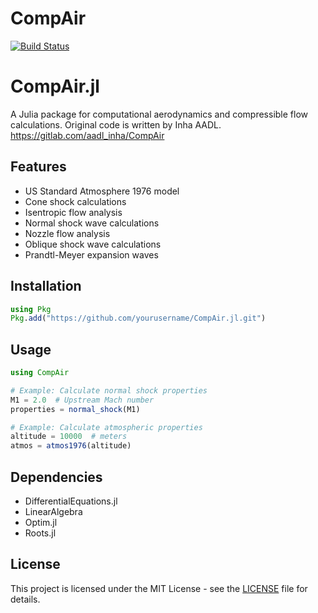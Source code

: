 # CompAir

[![Build Status](https://github.com/seawhanlee/CompAir.jl/actions/workflows/CI.yml/badge.svg?branch=main)](https://github.com/seawhanlee/CompAir.jl/actions/workflows/CI.yml?query=branch%3Amain)

# CompAir.jl

A Julia package for computational aerodynamics and compressible flow calculations.
Original code is written by Inha AADL.
https://gitlab.com/aadl_inha/CompAir

## Features

- US Standard Atmosphere 1976 model
- Cone shock calculations
- Isentropic flow analysis
- Normal shock wave calculations
- Nozzle flow analysis
- Oblique shock wave calculations
- Prandtl-Meyer expansion waves

## Installation

```julia
using Pkg
Pkg.add("https://github.com/yourusername/CompAir.jl.git")
```

## Usage

```julia
using CompAir

# Example: Calculate normal shock properties
M1 = 2.0  # Upstream Mach number
properties = normal_shock(M1)

# Example: Calculate atmospheric properties
altitude = 10000  # meters
atmos = atmos1976(altitude)
```

## Dependencies

- DifferentialEquations.jl
- LinearAlgebra
- Optim.jl
- Roots.jl

## License

This project is licensed under the MIT License - see the [LICENSE](LICENSE) file for details.

